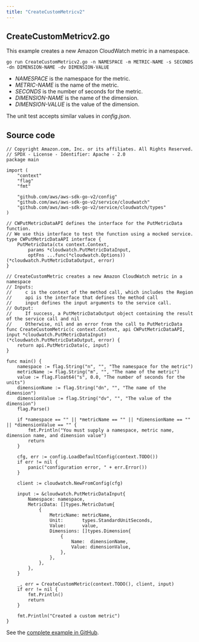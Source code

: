 ```yaml
---
title: "CreateCustomMetricv2"
---
```

## CreateCustomMetricv2.go

This example creates a new Amazon CloudWatch metric in a namespace.

`go run CreateCustomMetricv2.go -n NAMESPACE -m METRIC-NAME -s SECONDS -dn DIMENSION-NAME -dv DIMENSION-VALUE`

- _NAMESPACE_ is the namespace for the metric.
- _METRIC-NAME_ is the name of the metric.
- _SECONDS_ is the number of seconds for the metric.
- _DIMENSION-NAME_ is the name of the dimension.
- _DIMENSION-VALUE_ is the value of the dimension.

The unit test accepts similar values in _config.json_.

## Source code

```
// Copyright Amazon.com, Inc. or its affiliates. All Rights Reserved.
// SPDX - License - Identifier: Apache - 2.0
package main

import (
	"context"
	"flag"
	"fmt"

	"github.com/aws/aws-sdk-go-v2/config"
	"github.com/aws/aws-sdk-go-v2/service/cloudwatch"
	"github.com/aws/aws-sdk-go-v2/service/cloudwatch/types"
)

// CWPutMetricDataAPI defines the interface for the PutMetricData function.
// We use this interface to test the function using a mocked service.
type CWPutMetricDataAPI interface {
	PutMetricData(ctx context.Context,
		params *cloudwatch.PutMetricDataInput,
		optFns ...func(*cloudwatch.Options)) (*cloudwatch.PutMetricDataOutput, error)
}

// CreateCustomMetric creates a new Amazon CloudWatch metric in a namespace
// Inputs:
//     c is the context of the method call, which includes the Region
//     api is the interface that defines the method call
//     input defines the input arguments to the service call.
// Output:
//     If success, a PutMetricDataOutput object containing the result of the service call and nil
//     Otherwise, nil and an error from the call to PutMetricData
func CreateCustomMetric(c context.Context, api CWPutMetricDataAPI, input *cloudwatch.PutMetricDataInput) (*cloudwatch.PutMetricDataOutput, error) {
	return api.PutMetricData(c, input)
}

func main() {
	namespace := flag.String("n", "", "The namespace for the metric")
	metricName := flag.String("m", "", "The name of the metric")
	value := flag.Float64("s", 0.0, "The number of seconds for the units")
	dimensionName := flag.String("dn", "", "The name of the dimension")
	dimensionValue := flag.String("dv", "", "The value of the dimension")
	flag.Parse()

	if *namespace == "" || *metricName == "" || *dimensionName == "" || *dimensionValue == "" {
		fmt.Println("You must supply a namespace, metric name, dimension name, and dimension value")
		return
	}

	cfg, err := config.LoadDefaultConfig(context.TODO())
	if err != nil {
		panic("configuration error, " + err.Error())
	}

	client := cloudwatch.NewFromConfig(cfg)

	input := &cloudwatch.PutMetricDataInput{
		Namespace: namespace,
		MetricData: []types.MetricDatum{
			{
				MetricName: metricName,
				Unit:       types.StandardUnitSeconds,
				Value:      value,
				Dimensions: []types.Dimension{
					{
						Name:  dimensionName,
						Value: dimensionValue,
					},
				},
			},
		},
	}

	_, err = CreateCustomMetric(context.TODO(), client, input)
	if err != nil {
		fmt.Println()
		return
	}

	fmt.Println("Created a custom metric")
}

```

See the [complete example in GitHub](https://github.com/awsdocs/aws-doc-sdk-examples/blob/master/gov2/cloudwatch/CreateCustomMetric/CreateCustomMetricv2.go).